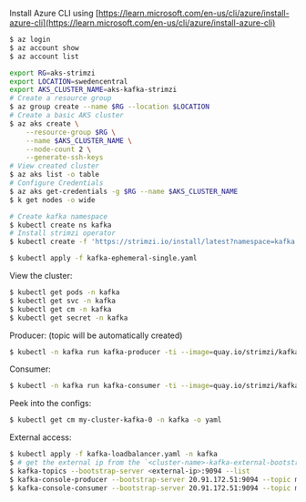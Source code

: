 Install Azure CLI using [https://learn.microsoft.com/en-us/cli/azure/install-azure-cli](https://learn.microsoft.com/en-us/cli/azure/install-azure-cli)

```bash
$ az login
$ az account show
$ az account list
```

```bash
export RG=aks-strimzi
export LOCATION=swedencentral
export AKS_CLUSTER_NAME=aks-kafka-strimzi
# Create a resource group
$ az group create --name $RG --location $LOCATION
# Create a basic AKS cluster 
$ az aks create \
    --resource-group $RG \
    --name $AKS_CLUSTER_NAME \
    --node-count 2 \
    --generate-ssh-keys
# View created cluster   
$ az aks list -o table    
# Configure Credentials
$ az aks get-credentials -g $RG --name $AKS_CLUSTER_NAME
$ k get nodes -o wide
```

```bash
# Create kafka namespace
$ kubectl create ns kafka
# Install strimzi operator
$ kubectl create -f 'https://strimzi.io/install/latest?namespace=kafka' -n kafka
```

```bash
$ kubectl apply -f kafka-ephemeral-single.yaml
```

View the cluster:
```bash
$ kubectl get pods -n kafka
$ kubectl get svc -n kafka
$ kubectl get cm -n kafka
$ kubectl get secret -n kafka
```

Producer: (topic will be automatically created)
```bash
$ kubectl -n kafka run kafka-producer -ti --image=quay.io/strimzi/kafka:0.31.1-kafka-3.2.3 --rm=true --restart=Never -- bin/kafka-console-producer.sh --bootstrap-server my-cluster-kafka-bootstrap:9092 --topic my-topic
```

Consumer:
```bash
$ kubectl -n kafka run kafka-consumer -ti --image=quay.io/strimzi/kafka:0.31.1-kafka-3.2.3 --rm=true --restart=Never -- bin/kafka-console-consumer.sh --bootstrap-server my-cluster-kafka-bootstrap:9092 --topic my-topic --from-beginning
```

Peek into the configs:
```bash
$ kubectl get cm my-cluster-kafka-0 -n kafka -o yaml
```

External access: 
```bash
$ kubectl apply -f kafka-loadbalancer.yaml -n kafka
$ # get the external ip from the `<cluster-name>-kafka-external-bootstrap` service
$ kafka-topics --bootstrap-server <external-ip>:9094 --list 
$ kafka-console-producer --bootstrap-server 20.91.172.51:9094 --topic my-topic
$ kafka-console-consumer --bootstrap-server 20.91.172.51:9094 --topic my-topic --from-beginning
```
